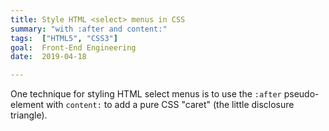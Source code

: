 ```yaml
---
title: Style HTML <select> menus in CSS
summary: "with :after and content:"
tags:  ["HTML5", "CSS3"]
goal:  Front-End Engineering
date:  2019-04-18

---
```


One technique for styling HTML select menus is to use the `:after`
pseudo-element with `content:` to add a pure CSS "caret" (the little
disclosure triangle).

[demo]: https://dribbble.com/jm3/LINK-MISSING

